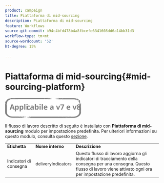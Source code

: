 ```yaml
---
product: campaign
title: Piattaforma di mid-sourcing
description: Piattaforma di mid-sourcing
feature: Workflows
source-git-commit: b94c4bfd478b4a8fbcefe6341608dd6a14bb31d3
workflow-type: tm+mt
source-wordcount: '52'
ht-degree: 15%

---
```



# Piattaforma di mid-sourcing{#mid-sourcing-platform}

![](../../assets/common.svg)

Il flusso di lavoro descritto di seguito è installato con **Piattaforma di mid-sourcing** modulo per impostazione predefinita. Per ulteriori informazioni su questo modulo, consulta questo [sezione](../../installation/using/mid-sourcing-deployment.md).

<table> 
 <tbody> 
  <tr> 
   <td> <strong>Etichetta</strong><br /> </td> 
   <td> <strong>Nome interno</strong><br /> </td> 
   <td> <strong>Descrizione</strong><br /> </td> 
  </tr> 
  <tr> 
   <td> <span class="uicontrol">Indicatori di consegna</span> <br /> </td> 
   <td> <span class="uicontrol">deliveryIndicators</span> <br /> </td> 
   <td> Questo flusso di lavoro aggiorna gli indicatori di tracciamento della consegna per una consegna. Questo flusso di lavoro viene attivato ogni ora per impostazione predefinita.<br /> </td> 
  </tr> 
 </tbody> 
</table>

